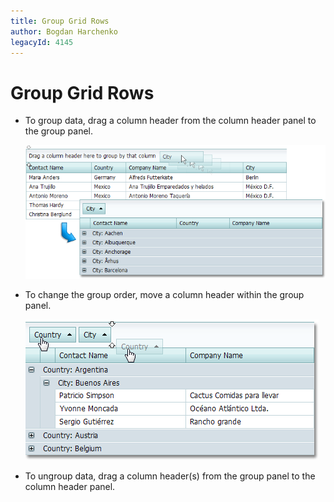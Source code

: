 ```yaml
---
title: Group Grid Rows
author: Bogdan Harchenko
legacyId: 4145
---
```

# Group Grid Rows
* To group data, drag a column header from the column header panel to the group panel.
	
	![ASPxGridView_Grouping](../../../images/img7178.png)
* To change the group order, move a column header within the group panel.
	
	![ASPxGridView_GroupReorder](../../../images/img7179.png)
* To ungroup data, drag a column header(s) from the group panel to the column header panel.